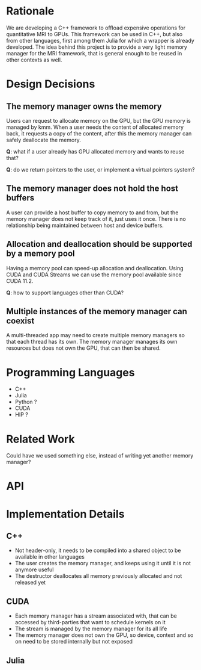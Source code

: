 

# Rationale

We are developing a C++ framework to offload expensive operations for quantitative MRI to GPUs. This framework can be used in C++, but also from other languages, first among them Julia for which a wrapper is already developed.
The idea behind this project is to provide a very light memory manager for the MRI framework, that is general enough to be reused in other contexts as well.

# Design Decisions

## The memory manager owns the memory

Users can request to allocate memory on the GPU, but the GPU memory is managed by kmm. When a user needs the content of allocated memory back, it requests a copy of the content, after this the memory manager can safely deallocate the memory.

**Q**: what if a user already has GPU allocated memory and wants to reuse that?

**Q**: do we return pointers to the user, or implement a virtual pointers system?

## The memory manager does not hold the host buffers

A user can provide a host buffer to copy memory to and from, but the memory manager does not keep track of it, just uses it once. There is no relationship being maintained between host and device buffers.

## Allocation and deallocation should be supported by a memory pool

Having a memory pool can speed-up allocation and deallocation. Using CUDA and CUDA Streams we can use the memory pool available since CUDA 11.2.

**Q**: how to support languages other than CUDA?

## Multiple instances of the memory manager can coexist

A multi-threaded app may need to create multiple memory managers so that each thread has its own. The memory manager manages its own resources but does not own the GPU, that can then be shared.

# Programming Languages

- C++
- Julia
- Python ?
- CUDA
- HIP ?

# Related Work

Could have we used something else, instead of writing yet another memory manager?

# API

# Implementation Details

## C++

- Not header-only, it needs to be compiled into a shared object to be available in other languages
- The user creates the memory manager, and keeps using it until it is not anymore useful
- The destructor deallocates all memory previously allocated and not released yet

## CUDA

- Each memory manager has a stream associated with, that can be accessed by third-parties that want to schedule kernels on it
- The stream is managed by the memory manager for its all life
- The memory manager does not own the GPU, so device, context and so on need to be stored internally but not exposed

## Julia
